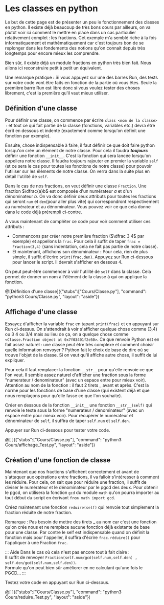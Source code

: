 # Les classes en python

Le but de cette page est de présenter un peu le fonctionnement des classes en python. Il existe déjà beaucoup de très bons cours par ailleurs, on va plutôt voir ici comment le mettre en place dans un cas particulier relativement complet : les fractions.  Cet exemple m'a semblé riche à la fois informatiquement et mathématiquement car c'est toujours bon de se replonger dans les fondements des notions qu'on connait depuis très longtemps pour encore mieux les comprendre.

Bien sûr, il existe déjà un module fractions en python très bien fait. Nous allons ici reconstruire petit à petit un équivalent.

Une remarque pratique : Si vous appuyez sur une des barres Run, des tests sur votre code vont être faits en fonction de la partie où vous êtes. Seule la première barre Run est libre donc si vous voulez tester des choses librement, c'est la première qu'il vaut mieux utiliser.

## Définition d'une classe

Pour définir une classe, on commence par écrire `class <nom de la classe> :` et tout ce qui fait partie de la classe (fonctions, variables etc.) devra être écrit en dessous et indenté (exactement comme lorsqu'on définit une fonction par exemple).

Ensuite, chose indispensable à faire, il faut définir ce que doit faire python lorsqu'on crée un élément de notre classe. Pour cela il faudra ***toujours*** définir une fonction `__init__`. C'est la fonction qui sera lancée lorsqu'on appellera notre classe. Il faudra toujours rajouter en premier la variable `self` (et ce sera le cas pour toutes les fonctions de notre classe) pour pouvoir l'utiliser sur les éléments de notre classe. On verra dans la suite plus en détail l'utilité de `self`. 

Dans le cas de nos fractions, on veut définir une classe `Fraction`. Une fraction $`\dfrac{a}b`$ est composée d'un numérateur $`a`$ et d'un dénominateur $`b`$. On va donc définir deux attributs pour toutes les fractions qui seront `num` et `den`(pour aller plus vite) qui correspondront respectivement au numérateur et au dénominateur. Vous pouvez voir ce que cela donne dans le code déjà prérempli ci-contre.

A vous maintenant de compléter ce code pour voir comment utiliser ces attributs :

- Commencons par créer notre première fraction ($`\dfrac 3 4`$ par exemple) et appellons la `frac`. Pour cela il suffit de taper `frac = Fraction(3,4)` (sans indentation, cela ne fait pas partie de notre classe).
- Et maintenant, affichons son dénominateur : Pour cela, rien de plus simple, il suffit d'écrire `print(frac.den)`. Appuyez sur Run ci-dessous pour lancer le script. Il devrait s'afficher en dessous 4.

On peut peut-être commencer à voir l'utilité de `self` dans la classe. Cela permet de donner un nom à l'élément de la classe à qui on applique la fonction.

@[Définition d'une classe]({"stubs":["Cours/Classe.py"], "command": "python3 Cours/Classe.py", "layout": "aside"})

## Affichage d'une classe

Essayez d'afficher la variable `frac` en tapant `print(frac)` et en appuyant sur Run ci-dessus. On s'attendrait à voir s'afficher quelque chose comme (3,4) ou 3 4 ou 3/4 mais au lieu de ça, on a quelque chose comme `<Classe.Fraction object at 0x7f03401f2e50>`. Ce que renvoie Python est en fait assez naturel : une classe peut être très complexe et comment choisir quelle information renvoyer ? Python fait le choix de base de dire où se trouve l'objet de la classe. Si on veut qu'il affiche autre chose, il suffit de lui expliquer.

Pour cela il faut remplacer la fonction `__str__` pour qu'elle renvoie ce que l'on veut. Il semble assez naturel d'afficher une fraction sous la forme "numerateur / denominateur" (avec un espace entre pour mieux voir). Attention au nom de la fonction : il faut 2 tirets _ avant et après. C'est la norme pour les fonctions de base d'une classe (qui existent déjà et que nous remplaçons pour qu'elle fasse ce que l'on souhaite).

Créer en dessous de la fonction `__init__` une fonction `__str__(self)` qui renvoie le texte sous la forme "numerateur / denominateur" (avec un espace entre pour mieux voir). Pour récupérer le numérateur et dénominateur de `self`, il suffira de taper `self.num` et `self.den`.

Appuyer sur Run ci-dessous pour tester votre code.

@[ ]({"stubs":["Cours/Classe.py"], "command": "python3 Cours/affichage_Test.py", "layout": "aside"})

## Création d'une fonction de classe

Maintenant que nos fractions s'affichent correctement et avant de s'attaquer aux opérations entre fractions, il va falloir s'intéresser à comment les réduire. Pour cela, on sait que pour réduire une fraction, il suffit de diviser le numérateur et le dénominateur par le pgcd des deux. Pour obtenir le pgcd, on utilisera la fonction `gcd` du module `math` qu'on pourra importer au tout début du script en écrivant `from math import gcd`.

Créez maintenant une fonction `reduire(self)` qui renvoie tout simplement la fraction réduite de notre fraction.

Remarque : Pas besoin de mettre des tirets _ au nom car c'est une fonction qu'on crée nous et ne remplace aucune fonction déjà existante de base pour une classe. Par contre le self est indispensable quand on définit la fonction mais pour l'appeller, il suffira d'écrire  `frac.réduire()` pour l'appliquer à une Fraction `frac`.

::: Aide
Dans le cas où cela n'est pas encore tout à fait claire :  
Il suffit de renvoyer `Fraction(self.num/gcd(self.num,self.den) , self.den/gcd(self.num,self.den))`.  
Formule qu'on peut bien sûr améliorer en ne calculant qu'une fois le PGCD...
:::

Testez votre code en appuyant sur Run ci-dessous.

@[ ]({"stubs":["Cours/Classe.py"], "command": "python3 Cours/reduire_Test.py", "layout": "aside"})
